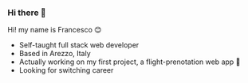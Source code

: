 ### Hi there 👋

<!--
**frascavone/frascavone** is a ✨ _special_ ✨ repository because its `README.md` (this file) appears on your GitHub profile.

Here are some ideas to get you started:

- 🔭 I’m currently working on ...
- 🌱 I’m currently learning ...
- 👯 I’m looking to collaborate on ...
- 🤔 I’m looking for help with ...
- 💬 Ask me about ...
- 📫 How to reach me: ...
- 😄 Pronouns: ...
- ⚡ Fun fact: ...
-->
Hi! my name is Francesco 😊️

<ul>
  <li> Self-taught full stack web developer
  <li> Based in Arezzo, Italy
  <li> Actually working on my first project, a flight-prenotation web app 🛫️
  <li> Looking for switching career 
